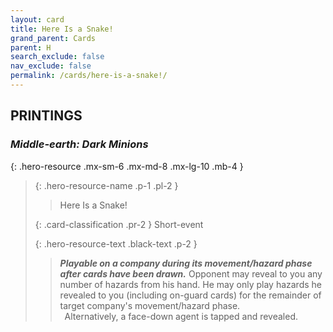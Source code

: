 ```yaml
---
layout: card
title: Here Is a Snake!
grand_parent: Cards
parent: H
search_exclude: false
nav_exclude: false
permalink: /cards/here-is-a-snake!/
---
```


## PRINTINGS


### _Middle-earth: Dark Minions_

{: .hero-resource .mx-sm-6 .mx-md-8 .mx-lg-10 .mb-4 }
> {: .hero-resource-name .p-1 .pl-2 }
> > <div class="card-mp"></div>
> > <div class="card-name">Here Is a Snake!</div>
>
> {: .card-classification .pr-2 }
> Short-event
>
> {: .hero-resource-text .black-text .p-2 }
> > ***Playable on a company during its movement/hazard phase after cards have been drawn.*** Opponent may reveal to you any number of hazards from his hand. He may only play hazards he revealed to you (including on-guard cards) for the remainder of target company's movement/hazard phase. <br>&ensp;Alternatively, a face-down agent is tapped and revealed. 
> 
